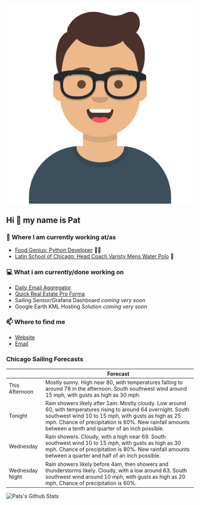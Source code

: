 [![Social banner for p-j-falconer](https://raw.githubusercontent.com/P-J-FALCONER/P-J-FALCONER/master/assets/avataaars.svg)](https://patfalconer.com/)
## Hi :wave: my name is Pat

### 💼 Where I am currently working at/as
- [Food Genius: Python Developer](https://getfoodgenius.com/) 🍔🐍
- [Latin School of Chicago: Head Coach Varisty Mens Water Polo](https://www.latinschool.org/) 🤽


### 💻 What i am currently/done working on
 - [Daily Email Aggregator](https://github.com/P-J-FALCONER/dott_daily_mail)
 - [Quick Real Estate Pro Forma](https://github.com/P-J-FALCONER/henry)
 - Sailing Sensor/Grafana Dashboard *coming very soon*
 - Google Earth KML Hosting Solution *coming very soon*

### 📫 Where to find me
 - [Website](https://patfalconer.com/)
 - [Email](mailto:patrick.j.falconer@gmail.com)


### Chicago Sailing Forecasts
|   | Forecast  |
|---|---|
| This Afternoon | Mostly sunny. High near 80, with temperatures falling to around 78 in the afternoon. South southwest wind around 15 mph, with gusts as high as 30 mph. |
| Tonight | Rain showers likely after 1am. Mostly cloudy. Low around 60, with temperatures rising to around 64 overnight. South southwest wind 10 to 15 mph, with gusts as high as 25 mph. Chance of precipitation is 60%. New rainfall amounts between a tenth and quarter of an inch possible. |
| Wednesday | Rain showers. Cloudy, with a high near 69. South southwest wind 10 to 15 mph, with gusts as high as 30 mph. Chance of precipitation is 80%. New rainfall amounts between a quarter and half of an inch possible. |
| Wednesday Night | Rain showers likely before 4am, then showers and thunderstorms likely. Cloudy, with a low around 63. South southwest wind around 10 mph, with gusts as high as 20 mph. Chance of precipitation is 60%. |

![Pats's Github Stats](https://github-readme-stats.vercel.app/api?username=p-j-falconer&show_icons=true&theme=radical)
